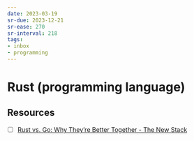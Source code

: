 ```yaml
---
date: 2023-03-19
sr-due: 2023-12-21
sr-ease: 270
sr-interval: 218
tags:
- inbox
- programming
---
```


# Rust (programming language)


## Resources

- [ ] [Rust vs. Go: Why They’re Better Together - The New Stack](https://thenewstack.io/rust-vs-go-why-theyre-better-together/)
